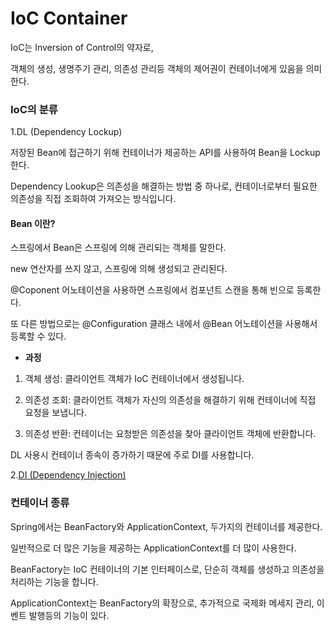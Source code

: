 # IoC Container

IoC는 Inversion of Control의 약자로,

객체의 생성, 생명주기 관리, 의존성 관리등 객체의 제어권이 컨테이너에게 있음을 의미한다.

### IoC의 분류
1.DL (Dependency Lockup)

저장된 Bean에 접근하기 위해 컨테이너가 제공하는 API를 사용하여 Bean을 Lockup한다.

Dependency Lookup은 의존성을 해결하는 방법 중 하나로, 컨테이너로부터 필요한 의존성을 직접 조회하여 가져오는 방식입니다.

#### Bean 이란?

스프링에서 Bean은 스프링에 의해 관리되는 객체를 말한다.

new 연산자를 쓰지 않고, 스프링에 의해 생성되고 관리된다.

@Coponent 어노테이션을 사용하면 스프링에서 컴포넌트 스캔을 통해 빈으로 등록한다.

또 다른 방법으로는 @Configuration 클래스 내에서 @Bean 어노테이션을 사용해서 등록할 수 있다.

+ **과정**
1. 객체 생성: 클라이언트 객체가 IoC 컨테이너에서 생성됩니다.

2. 의존성 조회: 클라이언트 객체가 자신의 의존성을 해결하기 위해 컨테이너에 직접 요청을 보냅니다.

3. 의존성 반환: 컨테이너는 요청받은 의존성을 찾아 클라이언트 객체에 반환합니다.

DL 사용시 컨테이너 종속이 증가하기 때문에 주로 DI를 사용합니다.

2.[DI (Dependency Injection)](./DI.md)

### 컨테이너 종류

Spring에서는 BeanFactory와 ApplicationContext, 두가지의 컨테이너를 제공한다.

일반적으로 더 많은 기능을 제공하는 ApplicationContext를 더 많이 사용한다.

BeanFactory는 IoC 컨테이너의 기본 인터페이스로, 단순히 객체를 생성하고 의존성을 처리하는 기능을 합니다.

ApplicationContext는 BeanFactory의 확장으로, 추가적으로 국제화 메세지 관리, 이벤트 발행등의 기능이 있다.